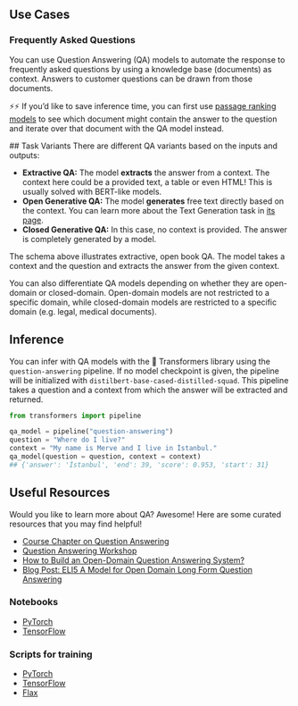 ## Use Cases

### Frequently Asked Questions

You can use Question Answering (QA) models to automate the response to frequently asked questions by using a knowledge base (documents) as context. Answers to customer questions can be drawn from those documents.

⚡⚡ If you’d like to save inference time, you can first use [passage ranking models](/tasks/sentence-similarity) to see which document might contain the answer to the question and iterate over that document with the QA model instead.

## Task Variants
There are different QA variants based on the inputs and outputs:

- **Extractive QA:** The model **extracts** the answer from a context. The context here could be a provided text, a table or even HTML! This is usually solved with BERT-like models.
- **Open Generative QA:** The model **generates** free text directly based on the context. You can learn more about the Text Generation task in [its page](/tasks/text-generation).
- **Closed Generative QA:** In this case, no context is provided. The answer is completely generated by a model.

The schema above illustrates extractive, open book QA. The model takes a context and the question and extracts the answer from the given context.

You can also differentiate QA models depending on whether they are open-domain or closed-domain. Open-domain models are not restricted to a specific domain, while closed-domain models are restricted to a specific domain (e.g. legal, medical documents).

## Inference

You can infer with QA models with the 🤗 Transformers library using the `question-answering` pipeline. If no model checkpoint is given, the pipeline will be initialized with `distilbert-base-cased-distilled-squad`. This pipeline takes a question and a context from which the answer will be extracted and returned.

```python
from transformers import pipeline

qa_model = pipeline("question-answering")
question = "Where do I live?"
context = "My name is Merve and I live in İstanbul."
qa_model(question = question, context = context)
## {'answer': 'İstanbul', 'end': 39, 'score': 0.953, 'start': 31}
```

## Useful Resources

Would you like to learn more about QA? Awesome! Here are some curated resources that you may find helpful!

- [Course Chapter on Question Answering](https://huggingface.co/course/chapter7/7?fw=pt)
- [Question Answering Workshop](https://www.youtube.com/watch?v=Ihgk8kGLpIE&ab_channel=HuggingFace)
- [How to Build an Open-Domain Question Answering System?](https://lilianweng.github.io/lil-log/2020/10/29/open-domain-question-answering.html)
- [Blog Post: ELI5 A Model for Open Domain Long Form Question Answering](https://yjernite.github.io/lfqa.html)

### Notebooks

- [PyTorch](https://github.com/huggingface/notebooks/blob/master/examples/question_answering.ipynb)
- [TensorFlow](https://github.com/huggingface/notebooks/blob/main/examples/question_answering-tf.ipynb)

### Scripts for training

- [PyTorch](https://github.com/huggingface/transformers/tree/main/examples/pytorch/question-answering)
- [TensorFlow](https://github.com/huggingface/transformers/tree/main/examples/tensorflow/question-answering)
- [Flax](https://github.com/huggingface/transformers/tree/main/examples/flax/question-answering)
